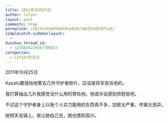 ```yaml
---
title: 2011年10月25日
author: lofyer
layout: post
comments: true
permalink: /2011%e5%b9%b410%e6%9c%8825%e6%97%a5/
simplecatch-sidebarlayout:
  - 
duoshuo_thread_id:
  - 1234836220387786813
categories:
  - Lofyer的日记
---
```

2011年10月25日

Kazatu要我给他寄去几件守护者碎片，应该是将军告诉他的。

我打算抽出几片我感觉没什么用的寄给他，他或许会感到欣慰些吧。

不过这个守护者身上以我个人实力能用的东西真不多，加密太严重，传输太诡异。

她明天去镇上，我让她自己去，她也感到高兴。